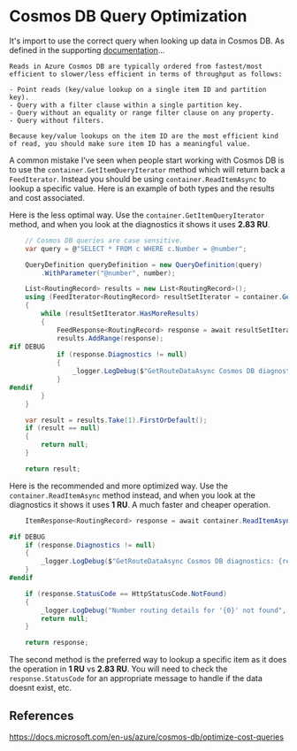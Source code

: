# Cosmos DB Query Optimization

It's import to use the correct query when looking up data in Cosmos DB. As defined in the supporting [documentation](https://docs.microsoft.com/en-us/azure/cosmos-db/optimize-cost-queries)...

```
Reads in Azure Cosmos DB are typically ordered from fastest/most efficient to slower/less efficient in terms of throughput as follows:

- Point reads (key/value lookup on a single item ID and partition key).
- Query with a filter clause within a single partition key.
- Query without an equality or range filter clause on any property.
- Query without filters.

Because key/value lookups on the item ID are the most efficient kind of read, you should make sure item ID has a meaningful value.
```


A common mistake I've seen when people start working with Cosmos DB is to use the `container.GetItemQueryIterator` method which will return back a `FeedIterator`. Instead you should be using `container.ReadItemAsync` to lookup a specific value. Here is an example of both types and the results and cost associated.

Here is the less optimal way. Use the `container.GetItemQueryIterator` method, and when you look at the diagnostics it shows it uses **2.83 RU**.

```csharp
    // Cosmos DB queries are case sensitive.
    var query = @"SELECT * FROM c WHERE c.Number = @number";

    QueryDefinition queryDefinition = new QueryDefinition(query)
        .WithParameter("@number", number);

    List<RoutingRecord> results = new List<RoutingRecord>();
    using (FeedIterator<RoutingRecord> resultSetIterator = container.GetItemQueryIterator<RoutingRecord>(queryDefinition))
    {
        while (resultSetIterator.HasMoreResults)
        {
            FeedResponse<RoutingRecord> response = await resultSetIterator.ReadNextAsync();
            results.AddRange(response);
#if DEBUG
            if (response.Diagnostics != null)
            {
                _logger.LogDebug($"GetRouteDataAsync Cosmos DB diagnostics: {response.Diagnostics.ToString()}");
            }
#endif
        }
    }

    var result = results.Take(1).FirstOrDefault();
    if (result == null)
    {
        return null;
    }

    return result;
```


Here is the recommended and more optimized way. Use the `container.ReadItemAsync` method instead, and when you look at the diagnostics it shows it uses **1 RU**. A much faster and cheaper operation.

```csharp
    ItemResponse<RoutingRecord> response = await container.ReadItemAsync<RoutingRecord>(number, new PartitionKey(number));

#if DEBUG
    if (response.Diagnostics != null)
    {
        _logger.LogDebug($"GetRouteDataAsync Cosmos DB diagnostics: {response.Diagnostics.ToString()}");
    }
#endif

    if (response.StatusCode == HttpStatusCode.NotFound)
    {
        _logger.LogDebug("Number routing details for '{0}' not found", number);
        return null;
    }

    return response;
```

The second method is the preferred way to lookup a specific item as it does the operation in **1 RU** vs **2.83 RU**. You will need to check the `response.StatusCode` for an appropriate message to handle if the data doesnt exist, etc.


## References

https://docs.microsoft.com/en-us/azure/cosmos-db/optimize-cost-queries